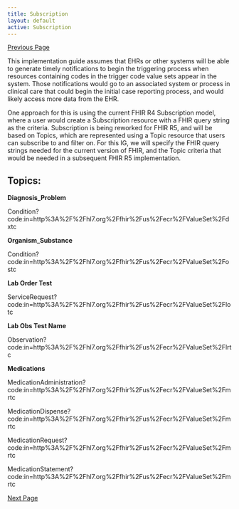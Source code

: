 ```yaml
---
title: Subscription
layout: default
active: Subscription
---
```


[Previous Page](FHIR_Messaging_and_Basic_REST_Options.html)

This implementation guide assumes that EHRs or other systems will be able to generate timely notifications to begin the triggering process when resources containing codes in the trigger code value sets appear in the system. Those notifications would go to an associated system or process in clinical care that could begin the initial case reporting process, and would likely access more data from the EHR.


One approach for this is using the current FHIR R4 Subscription model, where a user would create a Subscription resource with a FHIR query string as the criteria. Subscription is being reworked for FHIR R5, and will be based on Topics, which are represented using a Topic resource that users can subscribe to and filter on. For this IG, we will specify the FHIR query strings needed for the current version of FHIR, and the Topic criteria that would be needed in a subsequent FHIR R5 implementation.

## Topics:
**Diagnosis_Problem**

Condition?code:in=http%3A%2F%2Fhl7.org%2Ffhir%2Fus%2Fecr%2FValueSet%2Fdxtc

**Organism_Substance**

Condition?code:in=http%3A%2F%2Fhl7.org%2Ffhir%2Fus%2Fecr%2FValueSet%2Fostc

**Lab Order Test**

ServiceRequest?code:in=http%3A%2F%2Fhl7.org%2Ffhir%2Fus%2Fecr%2FValueSet%2Flotc

**Lab Obs Test Name**

Observation?code:in=http%3A%2F%2Fhl7.org%2Ffhir%2Fus%2Fecr%2FValueSet%2Flrtc

**Medications**

MedicationAdministration?code:in=http%3A%2F%2Fhl7.org%2Ffhir%2Fus%2Fecr%2FValueSet%2Fmrtc

MedicationDispense?code:in=http%3A%2F%2Fhl7.org%2Ffhir%2Fus%2Fecr%2FValueSet%2Fmrtc

MedicationRequest?code:in=http%3A%2F%2Fhl7.org%2Ffhir%2Fus%2Fecr%2FValueSet%2Fmrtc

MedicationStatement?code:in=http%3A%2F%2Fhl7.org%2Ffhir%2Fus%2Fecr%2FValueSet%2Fmrtc







[Next Page](Implementation_Guidance.html)